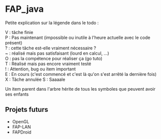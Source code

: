 FAP_java
========

Petite explication sur la légende dans le todo :

V : tâche finie<br />
P : Pas maintenant (impossible ou inutile à l'heure actuelle avec le code présent)<br />
? : cette tâche est-elle vraiment nécessaire ?<br />
~ : réalisé mais pas satisfaisant (lourd en calcul, ...)<br />
O : pas la compétence pour réaliser ça (go tuto)<br />
T : Réalisé mais pas encore vraiment testé<br />
! : Attention, bug ou item important<br />
E : En cours (c'est commencé et c'est là qu'on s'est arrêté la dernière fois)<br />
X : Tâche annulée
S : Saaaale

Un item parent dans l'arbre hérite de tous les symboles que peuvent avoir ses enfants

Projets futurs
--------------

<ul>
<li>OpenGL</li>
<li>FAP-LAN</li>
<li>FAPDroid</li>
</ul>
